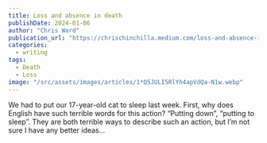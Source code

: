 ```yaml
---
title: Loss and absence in death
publishDate: 2024-01-06
author: "Chris Ward"
publication_url: "https://chrischinchilla.medium.com/loss-and-absence-in-death-6c41d86be448"
categories:
  - writing
tags:
  - Death
  - Loss
image: "/src/assets/images/articles/1*Q5JULI5RlYh4apVdQa-N1w.webp"
---
```


We had to put our 17-year-old cat to sleep last week. First, why does English have such terrible words for this action? “Putting down”, “putting to sleep”. They are both terrible ways to describe such an action, but I’m not sure I have any better ideas…
